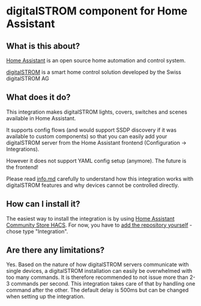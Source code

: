 # digitalSTROM component for Home Assistant

## What is this about?

[Home Assistant](https://www.home-assistant.io/) is an open source home automation and control system.

[digitalSTROM](https://www.digitalstrom.com/) is a smart home control solution developed by the Swiss digitalSTROM AG

## What does it do?

This integration makes digitalSTROM lights, covers, switches and scenes available in Home Assistant.

It supports config flows (and would support SSDP discovery if it was available to custom components) so that you can easily add your digitalSTROM server from the Home Assistant frontend (Configuration -> Integrations).

However it does not support YAML config setup (anymore). The future is the frontend!

Please read [info.md](info.md) carefully to understand how this integration works with digitalSTROM features and why devices cannot be controlled directly.

## How can I install it?

The easiest way to install the integration is by using [Home Assistant Community Store HACS](https://hacs.netlify.com/).
For now, you have to [add the repository yourself](https://hacs.netlify.com/usage/settings/#add-custom-repositories) - chose type "Integration".

## Are there any limitations?

Yes. Based on the nature of how digitalSTROM servers communicate with single devices, a digitalSTROM installation can easily be overwhelmed with too many commands. It is therefore recommended to not issue more than 2-3 commands per second. This integration takes care of that by handling one command after the other. The default delay is 500ms but can be changed when setting up the integration.
